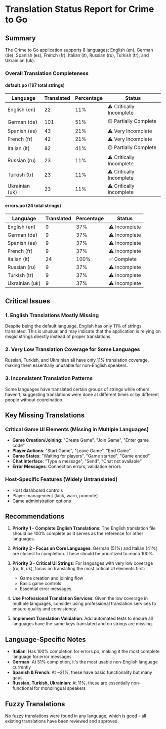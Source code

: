 # Translation Status Report for Crime to Go

## Summary

The Crime to Go application supports 8 languages: English (en), German (de), Spanish (es), French (fr), Italian (it), Russian (ru), Turkish (tr), and Ukrainian (uk).

### Overall Translation Completeness

#### default.po (197 total strings)
| Language | Translated | Percentage | Status |
|----------|------------|------------|---------|
| English (en) | 22 | 11% | ⚠️ Critically Incomplete |
| German (de) | 101 | 51% | 🟡 Partially Complete |
| Spanish (es) | 43 | 21% | ⚠️ Very Incomplete |
| French (fr) | 42 | 21% | ⚠️ Very Incomplete |
| Italian (it) | 82 | 41% | 🟡 Partially Complete |
| Russian (ru) | 23 | 11% | ⚠️ Critically Incomplete |
| Turkish (tr) | 23 | 11% | ⚠️ Critically Incomplete |
| Ukrainian (uk) | 23 | 11% | ⚠️ Critically Incomplete |

#### errors.po (24 total strings)
| Language | Translated | Percentage | Status |
|----------|------------|------------|---------|
| English (en) | 9 | 37% | ⚠️ Incomplete |
| German (de) | 9 | 37% | ⚠️ Incomplete |
| Spanish (es) | 9 | 37% | ⚠️ Incomplete |
| French (fr) | 9 | 37% | ⚠️ Incomplete |
| Italian (it) | 24 | 100% | ✅ Complete |
| Russian (ru) | 9 | 37% | ⚠️ Incomplete |
| Turkish (tr) | 9 | 37% | ⚠️ Incomplete |
| Ukrainian (uk) | 9 | 37% | ⚠️ Incomplete |

## Critical Issues

### 1. English Translations Mostly Missing
Despite being the default language, English has only 11% of strings translated. This is unusual and may indicate that the application is relying on msgid strings directly instead of proper translations.

### 2. Very Low Translation Coverage for Some Languages
Russian, Turkish, and Ukrainian all have only 11% translation coverage, making them essentially unusable for non-English speakers.

### 3. Inconsistent Translation Patterns
Some languages have translated certain groups of strings while others haven't, suggesting translations were done at different times or by different people without coordination.

## Key Missing Translations

### Critical Game UI Elements (Missing in Multiple Languages)
- **Game Creation/Joining**: "Create Game", "Join Game", "Enter game code"
- **Player Actions**: "Start Game", "Leave Game", "End Game"
- **Game States**: "Waiting for players", "Game started", "Game ended"
- **Chat Interface**: "Type a message", "Send", "Chat not available"
- **Error Messages**: Connection errors, validation errors

### Host-Specific Features (Widely Untranslated)
- Host dashboard controls
- Player management (kick, warn, promote)
- Game administration options

## Recommendations

1. **Priority 1 - Complete English Translations**: The English translation file should be 100% complete as it serves as the reference for other languages.

2. **Priority 2 - Focus on Core Languages**: German (51%) and Italian (41%) are closest to completion. These should be prioritized to reach 100%.

3. **Priority 3 - Critical UI Strings**: For languages with very low coverage (ru, tr, uk), focus on translating the most critical UI elements first:
   - Game creation and joining flow
   - Basic game controls
   - Essential error messages

4. **Use Professional Translation Services**: Given the low coverage in multiple languages, consider using professional translation services to ensure quality and consistency.

5. **Implement Translation Validation**: Add automated tests to ensure all languages have the same keys translated and no strings are missing.

## Language-Specific Notes

- **Italian**: Has 100% completion for errors.po, making it the most complete language for error messages
- **German**: At 51% completion, it's the most usable non-English language currently
- **Spanish & French**: At ~21%, these have basic functionality but many gaps
- **Russian, Turkish, Ukrainian**: At 11%, these are essentially non-functional for monolingual speakers

## Fuzzy Translations

No fuzzy translations were found in any language, which is good - all existing translations have been reviewed and approved.